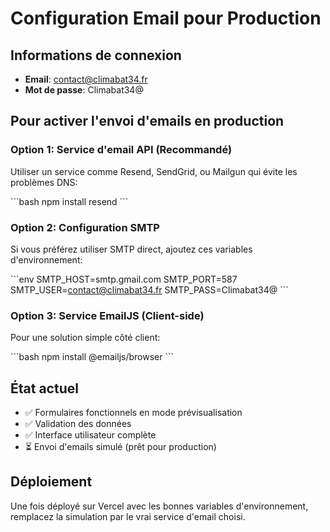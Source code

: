 # Configuration Email pour Production

## Informations de connexion
- **Email**: contact@climabat34.fr
- **Mot de passe**: Climabat34@

## Pour activer l'envoi d'emails en production

### Option 1: Service d'email API (Recommandé)
Utiliser un service comme Resend, SendGrid, ou Mailgun qui évite les problèmes DNS:

\`\`\`bash
npm install resend
\`\`\`

### Option 2: Configuration SMTP
Si vous préférez utiliser SMTP direct, ajoutez ces variables d'environnement:

\`\`\`env
SMTP_HOST=smtp.gmail.com
SMTP_PORT=587
SMTP_USER=contact@climabat34.fr
SMTP_PASS=Climabat34@
\`\`\`

### Option 3: Service EmailJS (Client-side)
Pour une solution simple côté client:

\`\`\`bash
npm install @emailjs/browser
\`\`\`

## État actuel
- ✅ Formulaires fonctionnels en mode prévisualisation
- ✅ Validation des données
- ✅ Interface utilisateur complète
- ⏳ Envoi d'emails simulé (prêt pour production)

## Déploiement
Une fois déployé sur Vercel avec les bonnes variables d'environnement, remplacez la simulation par le vrai service d'email choisi.
